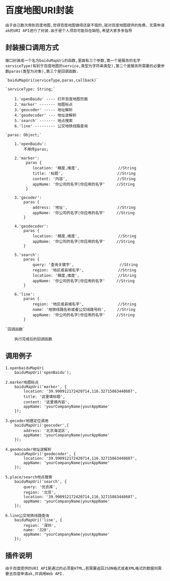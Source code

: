 # 百度地图URI封装

    由于自己数次用到百度地图,觉得百度地图做得还是不错的,就对百度地图提供的免费、无需申请ak的URI API进行了封装.由于是个人项目可能存在缺陷,希望大家多多指导

## 封装接口调用方式

    接口封装成一个名为baiduMapUri的函数,里面有三个参数,第一个是服务的名字serviceType(有别于百度地图的service,类型为字符串类型),第二个是服务所需要的必要参数paras(类型为对象),第三个是回调函数.

    `baiduMapUri(serviceType,paras,callback)`

    `serviceType: String;`

        1.'openBaidu' ---- 打开百度地图页面
        2.'marker' ------- 地图标点
        3.'geocoder' ----- 地址解析
        4.'geodecoder' --- 地址逆解析
        5.'search' ------- 地点搜索
        6.'line' --------- 公交地铁线路查询

    `paras: Object;`

        1.'openBaidu':
            不用传paras;

        2.'marker':
             paras {
                location: '精度,维度',                 //String
                title: '标题',                        //String
                content: '内容',                      //String
                appName: '你公司的名字|你应用的名字'     //String
             }

        3.'gecoder':
            paras {
                address: '地址',                      //String
                appName: '你公司的名字|你应用的名字'     //String
            }

        4.'geodecoder':
            paras {
                location: '精度,维度',                 //String
                appName: '你公司的名字|你应用的名字'     //String
            }

        5.'search':
            paras {
                query: '查询关键字',                    //String
                region: '地区或县城名字',               //String
                location: '精度,维度',                 //String
                appName: '你公司的名字|你应用的名字'     //String
            }

        6.'line':
            paras {
                region: '地区或县城名字',               //String
                name: '地铁线路名称或者公交线路号码',     //String
                appName: '你公司的名字|你应用的名字'     //String
            }

    `回调函数`

        执行完成后的回调函数

## 调用例子

    1.openbaiduMapUri
        baiduMapUri('openBaidu');

    2.marker地图标点
        baiduMapUri('marker', {
            location: '39.990912172420714,116.32715863448607',
            title: '这里填标题',
            content: '这里填内容',
            appName: 'yourCompanyName|yourAppName'
        });

    3.gecoder地理定位调用
        baiduMapUri('geocoder',{
            address: '北京海淀区',
            appName: 'yourCompanyName|yourAppName'
        });

    4.geodecoder地址逆解析
        baiduMapUri('geodecoder', {
            location: '39.990912172420714,116.32715863448607',
            appName: 'yourCompanyName|yourAppName'
        });

    5.place/search地点搜索
        baiduMapUri('search', {
            query: '优衣库',
            region: '北京',
            location: '39.990912172420714,116.32715863448607',
            appName: 'yourCompanyName|yourAppName'
        });

    6.line公交地铁线路查询
        baiduMapUri('line', {
            region: '深圳',
            name: '320',
            appName: 'yourCompanyName|yourAppName'
        });

## 插件说明

    由于百度提供的URI API是通过的必须是HTML,若需要返回JSON格式或者XML格式的数据则需要去百度申请ak,并调用Web API.
